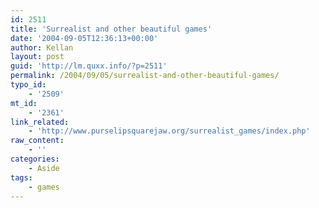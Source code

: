 ```yaml
---
id: 2511
title: 'Surrealist and other beautiful games'
date: '2004-09-05T12:36:13+00:00'
author: Kellan
layout: post
guid: 'http://lm.quxx.info/?p=2511'
permalink: /2004/09/05/surrealist-and-other-beautiful-games/
typo_id:
    - '2509'
mt_id:
    - '2361'
link_related:
    - 'http://www.purselipsquarejaw.org/surrealist_games/index.php'
raw_content:
    - ''
categories:
    - Aside
tags:
    - games
---
```


